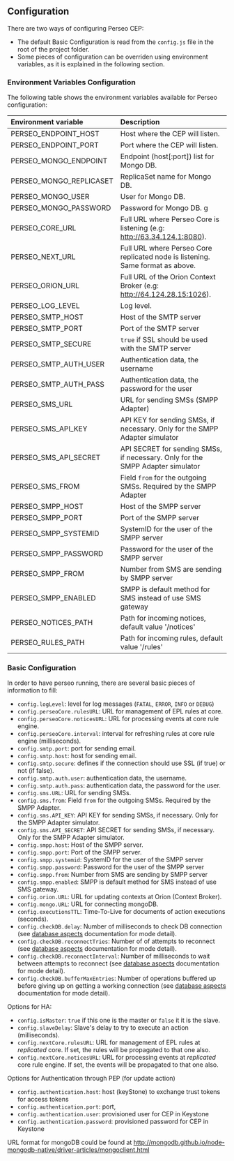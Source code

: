 <a name="configuration"></a>
## Configuration
There are two ways of configuring Perseo CEP:
* The default Basic Configuration is read from the `config.js` file in the root of the project folder.
* Some pieces of configuration can be overriden using environment variables, as it is explained in the following section.
 
### Environment Variables Configuration
The following table shows the environment variables available for Perseo configuration:

| Environment variable      | Description                            |
|:------------------------- |:-------------------------------------- |
| PERSEO_ENDPOINT_HOST      | Host where the CEP will listen.        |
| PERSEO_ENDPOINT_PORT      | Port where the CEP will listen.        |
| PERSEO_MONGO_ENDPOINT     | Endpoint (host[:port]) list for Mongo DB.            |
| PERSEO_MONGO_REPLICASET   | ReplicaSet name for Mongo DB.          |
| PERSEO_MONGO_USER         | User for Mongo DB.                     |
| PERSEO_MONGO_PASSWORD     | Password for Mongo DB.                 g|
| PERSEO_CORE_URL           | Full URL where Perseo Core is listening (e.g: http://63.34.124.1:8080). |
| PERSEO_NEXT_URL           | Full URL where Perseo Core replicated node is listening. Same format as above. |
| PERSEO_ORION_URL          | Full URL of the Orion Context Broker (e.g: http://64.124.28.15:1026).          |
| PERSEO_LOG_LEVEL          | Log level.         |
| PERSEO_SMTP_HOST          | Host of the SMTP server |
| PERSEO_SMTP_PORT          | Port of the SMTP server |
| PERSEO_SMTP_SECURE        | `true` if SSL should be used with the SMTP server |
| PERSEO_SMTP_AUTH_USER     | Authentication data, the username |
| PERSEO_SMTP_AUTH_PASS     | Authentication data, the password for the user |
| PERSEO_SMS_URL            | URL for sending SMSs (SMPP Adapter) |
| PERSEO_SMS_API_KEY        | API KEY for sending SMSs, if necessary. Only for the SMPP Adapter simulator |
| PERSEO_SMS_API_SECRET     | API SECRET for sending SMSs, if necessary. Only for the SMPP Adapter simulator |
| PERSEO_SMS_FROM           | Field `from` for the outgoing SMSs. Required by the SMPP Adapter |
| PERSEO_SMPP_HOST          | Host of the SMPP server |
| PERSEO_SMPP_PORT          | Port of the SMPP server |
| PERSEO_SMPP_SYSTEMID      | SystemID for the user of the SMPP server |
| PERSEO_SMPP_PASSWORD      | Password for the user of the SMPP server |
| PERSEO_SMPP_FROM          | Number from SMS are sending by SMPP server |
| PERSEO_SMPP_ENABLED       | SMPP is default method for SMS instead of use SMS gateway |
| PERSEO_NOTICES_PATH       | Path for incoming notices, default value '/notices' |
| PERSEO_RULES_PATH         | Path for incoming rules, default value '/rules' |

### Basic Configuration
In order to have perseo running, there are several basic pieces of information to fill:
* `config.logLevel`: level for log messages (`FATAL`, `ERROR`, `INFO` or `DEBUG`)
* `config.perseoCore.rulesURL`: URL for management of EPL rules at core.
* `config.perseoCore.noticesURL`: URL for processing events at core rule engine.
* `config.perseoCore.interval`: interval for refreshing rules at core rule engine (milliseconds).
* `config.smtp.port`: port for sending email.
* `config.smtp.host`:  host for sending email.
* `config.smtp.secure`:  defines if the connection should use SSL (if true) or not (if false).
* `config.smtp.auth.user`:  authentication data, the username.
* `config.smtp.auth.pass`:  authentication data, the password for the user.
* `config.sms.URL`: URL for sending SMSs.
* `config.sms.from`: Field `from` for the outgoing SMSs. Required by the SMPP Adapter.
* `config.sms.API_KEY`: API KEY for sending SMSs, if necessary. Only for the SMPP Adapter simulator.
* `config.sms.API_SECRET`: API SECRET for sending SMSs, if necessary. Only for the SMPP Adapter simulator.
* `config.smpp.host`: Host of the SMPP server.
* `config.smpp.port`: Port of the SMPP server.
* `config.smpp.systemid`: SystemID for the user of the SMPP server
* `config.smpp.password`: Password for the user of the SMPP server
* `config.smpp.from`: Number from SMS are sending by SMPP server
* `config.smpp.enabled`: SMPP is default method for SMS instead of use SMS gateway.
* `config.orion.URL`: URL for updating contexts at Orion (Context Broker).
* `config.mongo.URL`: URL for connecting mongoDB.
* `config.executionsTTL`: Time-To-Live for documents of action executions (seconds).
* `config.checkDB.delay`:  Number of milliseconds to check DB connection (see [database aspects](admin.md#database-aspects) documentation for mode detail).
* `config.checkDB.reconnectTries`:  Number of of attempts to reconnect (see [database aspects](admin.md#database-aspects) documentation for mode detail).
* `config.checkDB.reconnectInterval`:  Number of milliseconds to wait between attempts to reconnect (see [database aspects](admin.md#database-aspects) documentation for mode detail).
* `config.checkDB.bufferMaxEntries`:  Number of operations buffered up before giving up on getting a working connection (see [database aspects](admin.md#database-aspects) documentation for mode detail).



Options for HA:
* `config.isMaster`: `true` if this one is the master or `false` it it is the slave.
* `config.slaveDelay`: Slave's delay to try to execute an action (milliseconds).
* `config.nextCore.rulesURL`: URL for management of EPL rules at *replicated* core. If set, the rules will be propagated to that one also.
* `config.nextCore.noticesURL`: URL for processing events at *replicated* core rule engine. If set, the events will be propagated to that one also.

Options for Authentication through PEP (for update action)
* `config.authentication.host`: host (keyStone) to exchange trust tokens for access tokens
* `config.authentication.port`: port,
* `config.authentication.user`: provisioned user for CEP in Keystone
* `config.authentication.password`: provisioned password for CEP in Keystone


URL format for mongoDB could be found at http://mongodb.github.io/node-mongodb-native/driver-articles/mongoclient.html
